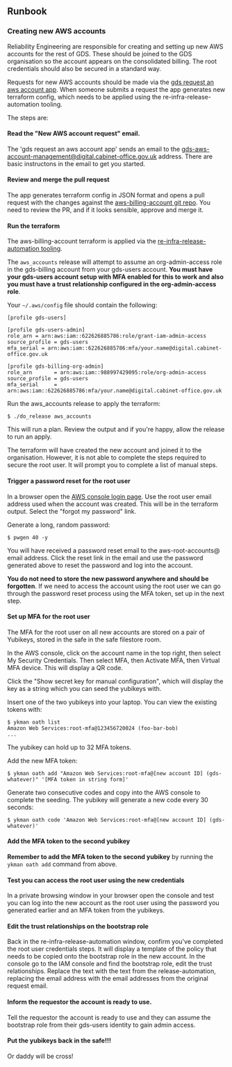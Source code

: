 ## Runbook

### Creating new AWS accounts

Reliability Engineering are responsible for creating and setting up new AWS
accounts for the rest of GDS. These should be joined to the GDS organisation so
the account appears on the consolidated billing. The root credentials should
also be secured in a standard way.

Requests for new AWS accounts should be made via the [gds request an aws account
app](https://gds-request-an-aws-account.cloudapps.digital). When someone submits
a request the app generates new terraform config, which needs to be applied
using the re-infra-release-automation tooling.

The steps are:

#### Read the "New AWS account request" email.

The 'gds request an aws account app' sends an email to the
gds-aws-account-management@digital.cabinet-office.gov.uk address. There are
basic instructons in the email to get you started.

#### Review and merge the pull request

The app generates terraform config in JSON format and opens a pull request with
the changes against the [aws-billing-account git
repo](https://github.com/alphagov/aws-billing-account/). You need to review the
PR, and if it looks sensible, approve and merge it.

#### Run the terraform

The aws-billing-account terraform is applied via the [re-infra-release-automation
tooling](https://github.com/alphagov/re-infra-release-automation).

The `aws_accounts` release will attempt to assume an org-admin-access
role in the gds-billing account from your gds-users account. **You must have your
gds-users account setup with MFA enabled for this to work and also you must have
a trust relationship configured in the org-admin-access role**.

Your `~/.aws/config` file should contain the following:

```
[profile gds-users]

[profile gds-users-admin]
role_arn = arn:aws:iam::622626885786:role/grant-iam-admin-access
source_profile = gds-users
mfa_serial = arn:aws:iam::622626885786:mfa/your.name@digital.cabinet-office.gov.uk

[profile gds-billing-org-admin]
role_arn       = arn:aws:iam::988997429095:role/org-admin-access
source_profile = gds-users
mfa_serial     = arn:aws:iam::622626885786:mfa/your.name@digital.cabinet-office.gov.uk
```

Run the aws_accounts release to apply the terraform:

```
$ ./do_release aws_accounts
```

This will run a plan. Review the output and if you're happy, allow the release
to run an apply.

The terraform will have created the new account and joined it to the
organisation. However, it is not able to complete the steps required to secure
the root user. It will prompt you to complete a list of manual steps.

#### Trigger a password reset for the root user

In a browser open the [AWS console login page](http://console.aws.amazon.com/).
Use the root user email address used when the account was created. This will be
in the terraform output. Select the "forgot my password" link.

Generate a long, random password:

```
$ pwgen 40 -y
```

You will have received a password reset email to the aws-root-accounts@ email
address. Click the reset link in the email and use the password generated above
to reset the password and log into the account.

**You do not need to store the new password anywhere and should be forgotten**.
If we need to access the account using the root user we can go through the
password reset process using the MFA token, set up in the next step.

#### Set up MFA for the root user

The MFA for the root user on all new accounts are stored on a pair of Yubikeys,
stored in the safe in the safe filestore room.

In the AWS console, click on the account name in the top right, then select My
Security Credentials. Then select MFA, then Activate MFA, then Virtual MFA
device. This will display a QR code.

Click the "Show secret key for manual configuration", which will display the key
as a string which you can seed the yubikeys with.

Insert one of the two yubikeys into your laptop. You can view the existing
tokens with:

```
$ ykman oath list
Amazon Web Services:root-mfa@123456720024 (foo-bar-bob)
...
```

The yubikey can hold up to 32 MFA tokens.

Add the new MFA token:

```
$ ykman oath add "Amazon Web Services:root-mfa@[new account ID] (gds-whatever)" '[MFA token in string form]'
```

Generate two consecutive codes and copy into the AWS console to complete the
seeding. The yubikey will generate a new code every 30 seconds:

```
$ ykman oath code 'Amazon Web Services:root-mfa@[new account ID] (gds-whatever)'
```

#### Add the MFA token to the second yubikey

**Remember to add the MFA token to the second yubikey** by running the `ykman
oath add` command from above.

#### Test you can access the root user using the new credentials

In a private browsing window in your browser open the console and test you can
log into the new account as the root user using the password you generated
earlier and an MFA token from the yubikeys.

#### Edit the trust relationships on the bootstrap role

Back in the re-infra-release-automation window, confirm you've completed the
root user credentials steps. It will display a template of the policy that needs
to be copied onto the bootstrap role in the new account. In the console go to
the IAM console and find the bootstrap role, edit the trust relationships.
Replace the text with the text from the release-automation, replacing
the email address with the email addresses from the original request email.

#### Inform the requestor the account is ready to use.

Tell the requestor the account is ready to use and they can assume the
bootstrap role from their gds-users identity to gain admin access.

#### Put the yubikeys back in the safe!!!

Or daddy will be cross!

